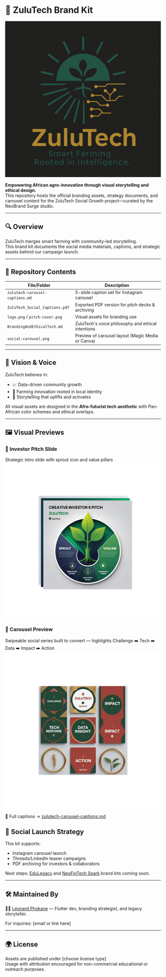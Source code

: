 # 🌿 ZuluTech Brand Kit

![ZuluTech Logo](./zulutech-logo.png)

**Empowering African agro-innovation through visual storytelling and ethical design.**  
This repository hosts the official branding assets, strategy documents, and carousel content for the ZuluTech Social Growth project—curated by the NeoBrand Surge studio.

---

## 🔍 Overview

ZuluTech merges smart farming with community-led storytelling.  
This brand kit documents the social media materials, captions, and strategic assets behind our campaign launch.

---

## 📂 Repository Contents

| File/Folder                            | Description                                           |
|---------------------------------------|-------------------------------------------------------|
| `zulutech-carousel-captions.md`       | 5-slide caption set for Instagram carousel            |
| `ZuluTech_Social_Captions.pdf`        | Exported PDF version for pitch decks & archiving      |
| `logo.png` / `pitch-cover.png`        | Visual assets for branding use                        |
| `BrandingAndEthicalTech.md`           | ZuluTech's voice philosophy and ethical intentions    |
| `social-carousel.png`                 | Preview of carousel layout (Magic Media or Canva)     |

---

## 🎯 Vision & Voice

ZuluTech believes in:
- 📈 Data-driven community growth  
- 🌾 Farming innovation rooted in local identity  
- 🧠 Storytelling that uplifts and activates

All visual assets are designed in the **Afro-futurist tech aesthetic** with Pan-African color schemes and ethical overlays.

---

## 🖼️ Visual Previews

### 🔗 Investor Pitch Slide  
Strategic intro slide with sprout icon and value pillars  
![Pitch Slide](./zulutech-pitch-cover.png)

### 📲 Carousel Preview  
Swipeable social series built to convert — highlights Challenge ➡️ Tech ➡️ Data ➡️ Impact ➡️ Action  
![Carousel Preview](./zulutech-carousel-preview.png)

🔗 Full captions → [zulutech-carousel-captions.md](./zulutech-carousel-captions.md)

## 📲 Social Launch Strategy

This kit supports:
- Instagram carousel launch
- Threads/LinkedIn teaser campaigns
- PDF archiving for investors & collaborators

Next steps: [EduLegacy](https://github.com/) and [NeoFinTech Spark](https://github.com/) brand kits coming soon.

---

## 🛠 Maintained By

🧑‍💻 [Leonard Phokane](https://github.com/leonardphokane) — Flutter dev, branding strategist, and legacy storyteller.

For inquiries: [email or link here]

---

## 🌍 License

Assets are published under [choose license type]  
Usage with attribution encouraged for non-commercial educational or outreach purposes.

